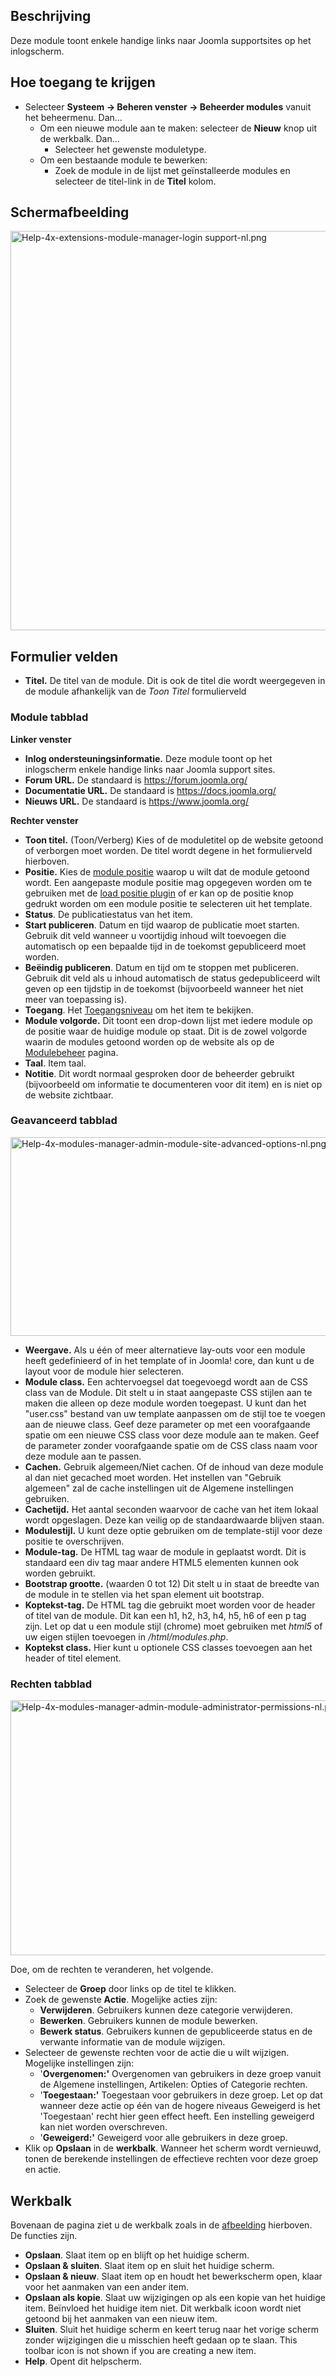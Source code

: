 <!-- Filename: Help4.x:Admin_Modules:_Login_Support_Information / Display title: Beheerder modules: Inlog ondersteuningsinformatie -->

## Beschrijving

Deze module toont enkele handige links naar Joomla supportsites op het
inlogscherm.

## Hoe toegang te krijgen

- Selecteer **Systeem **→** Beheren venster **→** Beheerder modules**
  vanuit het beheermenu. Dan...
  - Om een nieuwe module aan te maken: selecteer de **Nieuw** knop uit
    de werkbalk. Dan...
    - Selecteer het gewenste moduletype.
  - Om een bestaande module te bewerken:
    - Zoek de module in de lijst met geïnstalleerde modules en selecteer
      de titel-link in de **Titel** kolom.

## Schermafbeelding

<img
src="https://docs.joomla.org/images/thumb/d/d7/Help-4x-extensions-module-manager-login_support-nl.png/800px-Help-4x-extensions-module-manager-login_support-nl.png"
decoding="async"
srcset="https://docs.joomla.org/images/d/d7/Help-4x-extensions-module-manager-login_support-nl.png 1.5x"
data-file-width="981" data-file-height="783" width="800" height="639"
alt="Help-4x-extensions-module-manager-login support-nl.png" />

## Formulier velden

- **Titel.** De titel van de module. Dit is ook de titel die wordt
  weergegeven in de module afhankelijk van de *Toon Titel* formulierveld

### Module tabblad

**Linker venster**

- **Inlog ondersteuningsinformatie.** Deze module toont op het
  inlogscherm enkele handige links naar Joomla support sites.
- **Forum URL.** De standaard is
  <a href="https://forum.joomla.org/" class="external free"
  target="_blank" rel="noreferrer noopener">https://forum.joomla.org/</a>
- **Documentatie URL.** De standaard is
  <a href="https://docs.joomla.org/" class="external free" target="_blank"
  rel="noreferrer noopener">https://docs.joomla.org/</a>
- **Nieuws URL.** De standaard is
  <a href="https://www.joomla.org/" class="external free" target="_blank"
  rel="noreferrer noopener">https://www.joomla.org/</a>

**Rechter venster**

- **Toon titel.** (Toon/Verberg) Kies of de moduletitel op de website
  getoond of verborgen moet worden. De titel wordt degene in het
  formulierveld hierboven.
- **Positie.** Kies de [module
  positie](https://docs.joomla.org/Module_Position/nl "Module Position/nl")
  waarop u wilt dat de module getoond wordt. Een aangepaste module
  positie mag opgegeven worden om te gebruiken met de [load positie
  plugin](https://docs.joomla.org/How_do_you_put_a_module_inside_an_article%3F/nl "How do you put a module inside an article?/nl")
  of er kan op de positie knop gedrukt worden om een module positie te
  selecteren uit het template.
- **Status**. De publicatiestatus van het item.
- **Start publiceren**. Datum en tijd waarop de publicatie moet starten.
  Gebruik dit veld wanneer u voortijdig inhoud wilt toevoegen die
  automatisch op een bepaalde tijd in de toekomst gepubliceerd moet
  worden.
- **Beëindig publiceren**. Datum en tijd om te stoppen met publiceren.
  Gebruik dit veld als u inhoud automatisch de status gedepubliceerd
  wilt geven op een tijdstip in de toekomst (bijvoorbeeld wanneer het
  niet meer van toepassing is).
- **Toegang**. Het
  [Toegangsniveau](https://docs.joomla.org/Help4.x:Users:_Viewing_Access_Levels/nl "Special:MyLanguage/Help4.x:Users: Viewing Access Levels/nl")
  om het item te bekijken.
- **Module volgorde.** Dit toont een drop-down lijst met iedere module
  op de positie waar de huidige module op staat. Dit is de zowel
  volgorde waarin de modules getoond worden op de website als op de
  [Modulebeheer](https://docs.joomla.org/Help4.x:Modules/nl "Help4.x:Modules/nl")
  pagina.
- **Taal**. Item taal.
- **Notitie**. Dit wordt normaal gesproken door de beheerder gebruikt
  (bijvoorbeeld om informatie te documenteren voor dit item) en is niet
  op de website zichtbaar.

### Geavanceerd tabblad

<img
src="https://docs.joomla.org/images/thumb/2/2a/Help-4x-modules-manager-admin-module-site-advanced-options-nl.png/600px-Help-4x-modules-manager-admin-module-site-advanced-options-nl.png"
decoding="async"
srcset="https://docs.joomla.org/images/thumb/2/2a/Help-4x-modules-manager-admin-module-site-advanced-options-nl.png/900px-Help-4x-modules-manager-admin-module-site-advanced-options-nl.png 1.5x, https://docs.joomla.org/images/2/2a/Help-4x-modules-manager-admin-module-site-advanced-options-nl.png 2x"
data-file-width="1003" data-file-height="532" width="600" height="318"
alt="Help-4x-modules-manager-admin-module-site-advanced-options-nl.png" />

- **Weergave.** Als u één of meer alternatieve lay-outs voor een module
  heeft gedefinieerd of in het template of in Joomla! core, dan kunt u
  de layout voor de module hier selecteren.
- **Module class.** Een achtervoegsel dat toegevoegd wordt aan de CSS
  class van de Module. Dit stelt u in staat aangepaste CSS stijlen aan
  te maken die alleen op deze module worden toegepast. U kunt dan het
  "user.css" bestand van uw template aanpassen om de stijl toe te voegen
  aan de nieuwe class. Geef deze parameter op met een voorafgaande
  spatie om een nieuwe CSS class voor deze module aan te maken. Geef de
  parameter zonder voorafgaande spatie om de CSS class naam voor deze
  module aan te passen.
- **Cachen.** Gebruik algemeen/Niet cachen. Of de inhoud van deze module
  al dan niet gecached moet worden. Het instellen van "Gebruik algemeen"
  zal de cache instellingen uit de Algemene instellingen gebruiken.
- **Cachetijd.** Het aantal seconden waarvoor de cache van het item
  lokaal wordt opgeslagen. Deze kan veilig op de standaardwaarde blijven
  staan.
- **Modulestijl.** U kunt deze optie gebruiken om de template-stijl voor
  deze positie te overschrijven.
- **Module-tag.** De HTML tag waar de module in geplaatst wordt. Dit is
  standaard een div tag maar andere HTML5 elementen kunnen ook worden
  gebruikt.
- **Bootstrap grootte.** (waarden 0 tot 12) Dit stelt u in staat de
  breedte van de module in te stellen via het span element uit
  bootstrap.
- **Koptekst-tag.** De HTML tag die gebruikt moet worden voor de header
  of titel van de module. Dit kan een h1, h2, h3, h4, h5, h6 of een p
  tag zijn. Let op dat u een module stijl (chrome) moet gebruiken met
  *html5* of uw eigen stijlen toevoegen in */html/modules.php*.
- **Koptekst class.** Hier kunt u optionele CSS classes toevoegen aan
  het header of titel element.

### Rechten tabblad

<img
src="https://docs.joomla.org/images/thumb/4/4f/Help-4x-modules-manager-admin-module-administrator-permissions-nl.png/600px-Help-4x-modules-manager-admin-module-administrator-permissions-nl.png"
decoding="async"
srcset="https://docs.joomla.org/images/thumb/4/4f/Help-4x-modules-manager-admin-module-administrator-permissions-nl.png/900px-Help-4x-modules-manager-admin-module-administrator-permissions-nl.png 1.5x, https://docs.joomla.org/images/4/4f/Help-4x-modules-manager-admin-module-administrator-permissions-nl.png 2x"
data-file-width="977" data-file-height="665" width="600" height="408"
alt="Help-4x-modules-manager-admin-module-administrator-permissions-nl.png" />

Doe, om de rechten te veranderen, het volgende.

- Selecteer de **Groep** door links op de titel te klikken.
- Zoek de gewenste **Actie**. Mogelijke acties zijn:
  - **Verwijderen**. Gebruikers kunnen deze categorie verwijderen.
  - **Bewerken**. Gebruikers kunnen de module bewerken.
  - **Bewerk status**. Gebruikers kunnen de gepubliceerde status en de
    verwante informatie van de module wijzigen.
- Selecteer de gewenste rechten voor de actie die u wilt wijzigen.
  Mogelijke instellingen zijn:
  - '**Overgenomen:'** Overgenomen van gebruikers in deze groep vanuit
    de Algemene instellingen, Artikelen: Opties of Categorie rechten.
  - '**Toegestaan:'** Toegestaan voor gebruikers in deze groep. Let op
    dat wanneer deze actie op één van de hogere niveaus Geweigerd is het
    'Toegestaan' recht hier geen effect heeft. Een instelling geweigerd
    kan niet worden overschreven.
  - '**Geweigerd:'** Geweigerd voor alle gebruikers in deze groep.
- Klik op **Opslaan** in de **werkbalk**. Wanneer het scherm wordt
  vernieuwd, tonen de berekende instellingen de effectieve rechten voor
  deze groep en actie.

## Werkbalk

Bovenaan de pagina ziet u de werkbalk zoals in de
[afbeelding](#Schermafbeelding) hierboven. De functies zijn.

- **Opslaan**. Slaat item op en blijft op het huidige scherm.
- **Opslaan & sluiten**. Slaat item op en sluit het huidige scherm.
- **Opslaan & nieuw**. Slaat item op en houdt het bewerkscherm open,
  klaar voor het aanmaken van een ander item.
- **Opslaan als kopie**. Slaat uw wijzigingen op als een kopie van het
  huidige item. Beïnvloed het huidige item niet. Dit werkbalk icoon
  wordt niet getoond bij het aanmaken van een nieuw item.
- **Sluiten**. Sluit het huidige scherm en keert terug naar het vorige
  scherm zonder wijzigingen die u misschien heeft gedaan op te slaan.
  This toolbar icon is not shown if you are creating a new item.
- **Help**. Opent dit helpscherm.

